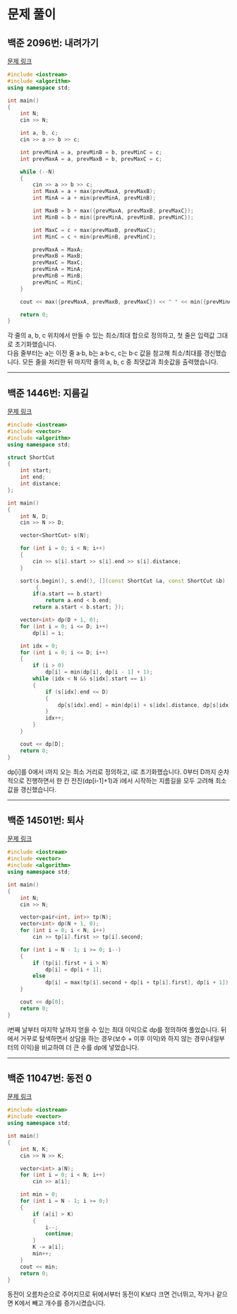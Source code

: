 # 문제 풀이

## 백준 2096번: 내려가기

[문제 링크](https://www.acmicpc.net/problem/2096)

```c++
#include <iostream>
#include <algorithm>
using namespace std;

int main()
{
    int N;
    cin >> N;

    int a, b, c;
    cin >> a >> b >> c;

    int prevMinA = a, prevMinB = b, prevMinC = c;
    int prevMaxA = a, prevMaxB = b, prevMaxC = c;

    while (--N)
    {
        cin >> a >> b >> c;
        int MaxA = a + max(prevMaxA, prevMaxB);
        int MinA = a + min(prevMinA, prevMinB);

        int MaxB = b + max({prevMaxA, prevMaxB, prevMaxC});
        int MinB = b + min({prevMinA, prevMinB, prevMinC});

        int MaxC = c + max(prevMaxB, prevMaxC);
        int MinC = c + min(prevMinB, prevMinC);

        prevMaxA = MaxA;
        prevMaxB = MaxB;
        prevMaxC = MaxC;
        prevMinA = MinA;
        prevMinB = MinB;
        prevMinC = MinC;
    }

    cout << max({prevMaxA, prevMaxB, prevMaxC}) << " " << min({prevMinA, prevMinB, prevMinC});

    return 0;
}
```

각 줄의 a, b, c 위치에서 만들 수 있는 최소/최대 합으로 정의하고, 첫 줄은 입력값 그대로 초기화했습니다.  
다음 줄부터는 a는 이전 줄 a·b, b는 a·b·c, c는 b·c 값을 참고해 최소/최대를 갱신했습니다. 모든 줄을 처리한 뒤 마지막 줄의 a, b, c 중 최댓값과 최솟값을 출력했습니다.

---

## 백준 1446번: 지름길

[문제 링크](https://www.acmicpc.net/problem/1446)

```c++
#include <iostream>
#include <vector>
#include <algorithm>
using namespace std;

struct ShortCut
{
    int start;
    int end;
    int distance;
};

int main()
{
    int N, D;
    cin >> N >> D;

    vector<ShortCut> s(N);

    for (int i = 0; i < N; i++)
    {
        cin >> s[i].start >> s[i].end >> s[i].distance;
    }

    sort(s.begin(), s.end(), [](const ShortCut &a, const ShortCut &b)
         {
        if(a.start == b.start)
            return a.end < b.end;
        return a.start < b.start; });

    vector<int> dp(D + 1, 0);
    for (int i = 0; i <= D; i++)
        dp[i] = i;

    int idx = 0;
    for (int i = 0; i <= D; i++)
    {
        if (i > 0)
            dp[i] = min(dp[i], dp[i - 1] + 1);
        while (idx < N && s[idx].start == i)
        {
            if (s[idx].end <= D)
            {
                dp[s[idx].end] = min(dp[i] + s[idx].distance, dp[s[idx].end]);
            }
            idx++;
        }
    }

    cout << dp[D];
    return 0;
}

```

dp[i]를 0에서 i까지 오는 최소 거리로 정의하고, i로 초기화했습니다. 0부터 D까지 순차적으로 진행하면서 한 칸 전진(dp[i-1]+1)과 i에서 시작하는 지름길을 모두 고려해 최소값을 갱신했습니다.

---

## 백준 14501번: 퇴사

[문제 링크](https://www.acmicpc.net/problem/14501)

```c++
#include <iostream>
#include <vector>
#include <algorithm>
using namespace std;

int main()
{
    int N;
    cin >> N;

    vector<pair<int, int>> tp(N);
    vector<int> dp(N + 1, 0);
    for (int i = 0; i < N; i++)
        cin >> tp[i].first >> tp[i].second;

    for (int i = N - 1; i >= 0; i--)
    {
        if (tp[i].first + i > N)
            dp[i] = dp[i + 1];
        else
            dp[i] = max(tp[i].second + dp[i + tp[i].first], dp[i + 1]);
    }

    cout << dp[0];
    return 0;
}
```

i번째 날부터 마지막 날까지 얻을 수 있는 최대 이익으로 dp를 정의하여 풀었습니다. 뒤에서 거꾸로 탐색하면서 상담을 하는 경우(보수 + 이후 이익)와 하지 않는 경우(내일부터의 이익)을 비교하여 더 큰 수를 dp에 넣었습니다.

---

## 백준 11047번: 동전 0

[문제 링크](https://www.acmicpc.net/problem/11047)

```c++
#include <iostream>
#include <vector>
using namespace std;

int main()
{
    int N, K;
    cin >> N >> K;

    vector<int> a(N);
    for (int i = 0; i < N; i++)
        cin >> a[i];

    int min = 0;
    for (int i = N - 1; i >= 0;)
    {
        if (a[i] > K)
        {
            i--;
            continue;
        }
        K -= a[i];
        min++;
    }
    cout << min;
    return 0;
}
```

동전이 오름차순으로 주어지므로 뒤에서부터 동전이 K보다 크면 건너뛰고, 작거나 같으면 K에서 빼고 개수를 증가시켰습니다.
